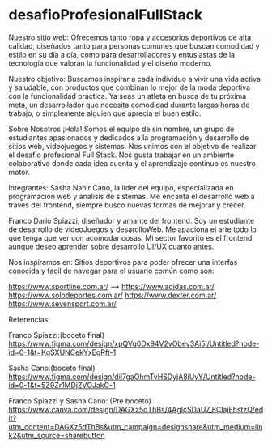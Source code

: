 # desafioProfesionalFullStack

Nuestro sitio web:
Ofrecemos tanto ropa y accesorios deportivos de alta calidad,
 diseñados tanto para personas comunes que buscan comodidad y estilo en su 
 día a día, como para desarrolladores y entusiastas de la tecnología que 
 valoran la funcionalidad y el diseño moderno.

Nuestro objetivo:
Buscamos inspirar a cada individuo a vivir una vida activa y 
saludable, con productos que combinan lo mejor de la moda deportiva con 
la funcionalidad práctica. Ya seas un atleta en busca de tu próxima meta,
 un desarrollador que necesita comodidad durante largas horas de trabajo,
  o simplemente alguien que aprecia el buen estilo.

Sobre Nosotros
¡Hola! Somos el equipo de sin nombre, un grupo de estudiantes apasionados y
 dedicados a la programación y desarrollo de sitios web, videojuegos y sistemas.
Nos unimos con el objetivo de realizar el desafio profesional Full Stack.
Nos gusta trabajar en un ambiente colaborativo donde cada idea cuenta y
 el aprendizaje continuo es nuestro motor.

Integrantes:
Sasha Nahir Cano, la lider del equipo, especializada en programación web y
 analisis de sistemas. Me encanta el desarrollo web a traves del frontend, 
 siempre busco nuevas formas de mejorar y crecer.

Franco Dario Spiazzi, diseñador y amante del frontend. Soy un estudiante de
 desarrollo de videoJuegos y desarolloWeb. Me apaciona el arte todo lo que 
 tenga que ver con acomodar cosas. Mi sector favorito es el frontend aunque
 deseo aprender sobre desarrollo UI/UX cuanto antes.

 Nos inspiramos en:
Sitios deportivos para poder ofrecer una interfas conocida y facil de
 navegar para el usuario común como son:

https://www.sportline.com.ar/ -->
https://www.adidas.com.ar/
https://www.solodeportes.com.ar/
https://www.dexter.com.ar/
https://www.sevensport.com.ar/

Referencias:

Franco Spiazzi:(boceto final)
https://www.figma.com/design/xpQVq0Dx94V2vObev3Ai5l/Untitled?node-id=0-1&t=KgSXUNCekYxEgRft-1

Sasha Cano:(boceto final)
https://www.figma.com/design/dil7gaOhmTyHSDyjA8iUyY/Untitled?node-id=0-1&t=5Z9Zr1MDjZVOJakC-1

Franco Spiazzi y Sasha Cano: (Pre boceto)
https://www.canva.com/design/DAGXz5dThBs/4AglcSDaU7_8ClajEhstzQ/edit?utm_content=DAGXz5dThBs&utm_campaign=designshare&utm_medium=link2&utm_source=sharebutton
